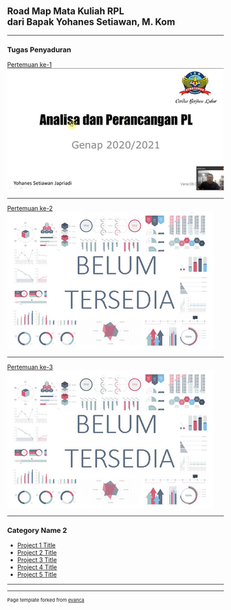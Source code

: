 ## Road Map Mata Kuliah RPL <br>dari Bapak Yohanes Setiawan, M. Kom

---

### Tugas Penyaduran

[Pertemuan ke-1](/sample_page_1)
<a href="/sample_page"><img src="images/dummy_thumbnail_1.jpg?raw=true"/></a>

---
[Pertemuan ke-2](#)     <!--(/pdf/sample_presentation.pdf) -->
<img src="images/dummy_thumbnail.jpg?raw=true"/>

---
[Pertemuan ke-3](#)   <!-- (http://example.com/) -->
<img src="images/dummy_thumbnail.jpg?raw=true"/>

---

### Category Name 2

- [Project 1 Title](http://example.com/)
- [Project 2 Title](http://example.com/)
- [Project 3 Title](http://example.com/)
- [Project 4 Title](http://example.com/)
- [Project 5 Title](http://example.com/)

---




---
<p style="font-size:11px">Page template forked from <a href="https://github.com/evanca/quick-portfolio">evanca</a></p>
<!-- Remove above link if you don't want to attibute -->
